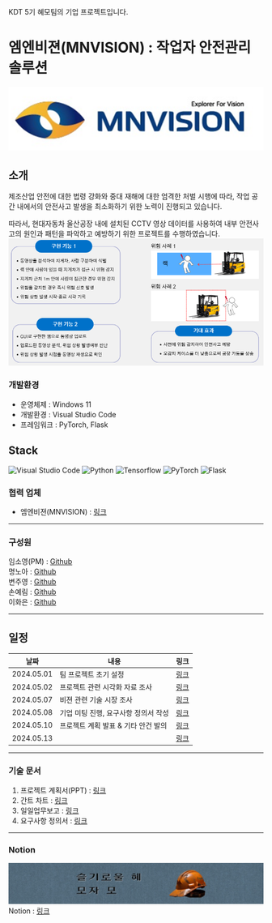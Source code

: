 KDT 5기 혜모팀의 기업 프로젝트입니다.

# 엠엔비젼(MNVISION) : 작업자 안전관리 솔루션

![alt text](README_IMAGE/image.png)

## 소개

제조산업 안전에 대한 법령 강화와 중대 재해에 대한 엄격한 처벌 시행에 따라, 작업 공간 내에서의 안전사고 발생을 최소화하기 위한 노력이 진행되고 있습니다.

따라서, 현대자동차 울산공장 내에 설치된 CCTV 영상 데이터를 사용하여 내부 안전사고의 원인과 패턴을 파악하고 예방하기 위한 프로젝트를 수행하였습니다.
![alt text](README_IMAGE/image-2.png)

### 개발환경

- 운영체제 : Windows 11
- 개발환경 : Visual Studio Code
- 프레임워크 : PyTorch, Flask

## Stack

![Visual Studio Code](https://img.shields.io/badge/Visual%20Studio%20Code-0078d7.svg?style=for-the-badge&logo=visual-studio-code&logoColor=white)
![Python](https://img.shields.io/badge/Python-3776AB.svg?style=for-the-badge&logo=python&logoColor=ffdd54)
![Tensorflow](https://img.shields.io/badge/Tensorflow-1877F2.svg?style=for-the-badge&logo=tensorflow&logoColor=white)
![PyTorch](https://img.shields.io/badge/PyTorch-%23EE4C2C.svg?style=for-the-badge&logo=PyTorch&logoColor=white)
![Flask](https://img.shields.io/badge/flask-%23000.svg?style=for-the-badge&logo=flask&logoColor=white)

### 협력 업체

- 엠엔비젼(MNVISION) : [링크](http://mnvision.co.kr/)

<hr>

### 구성원

임소영(PM) : [Github](https://github.com/YimSoYoung1001)  
명노아 : [Github](https://github.com/noah2397)  
변주영 : [Github](https://github.com/5amriley)  
손예림 : [Github](https://github.com/osllzd)  
이화은 : [Github](https://github.com/Skylee0310)

<hr>

## 일정

| 날짜       | 내용                                 | 링크                                                                                                                                        |
| ---------- | ------------------------------------ | ------------------------------------------------------------------------------------------------------------------------------------------- |
| 2024.05.01 | 팀 프로젝트 초기 설정                | [링크](https://docs.google.com/document/d/11rDlDIC1FXRp6a_kL96bDIyI4A_ODqwx/edit?usp=sharing&ouid=110067098172194561192&rtpof=true&sd=true) |
| 2024.05.02 | 프로젝트 관련 시각화 자료 조사       | [링크](https://docs.google.com/document/d/1mukZDHGrvG5kVRodtRGQBNuXZJ940G_x/edit?usp=sharing&ouid=110067098172194561192&rtpof=true&sd=true) |
| 2024.05.07 | 비젼 관련 기술 시장 조사             | [링크](https://docs.google.com/document/d/1RtYCeMjceL8v2CEXiq8HHyaHXghZ9MqC/edit?usp=sharing&ouid=110067098172194561192&rtpof=true&sd=true) |
| 2024.05.08 | 기업 미팅 진행, 요구사항 정의서 작성 | [링크](https://docs.google.com/document/d/1hnzKoSHDoXM1po03oT-R1nz527VQscft/edit?usp=sharing&ouid=110067098172194561192&rtpof=true&sd=true) |
| 2024.05.10 | 프로젝트 계획 발표 & 기타 안건 발의  | [링크](https://docs.google.com/document/d/1myksuGxAPvzxuBnPrAHO1af6OlWAGEtG/edit?usp=sharing&ouid=110067098172194561192&rtpof=true&sd=true) |
| 2024.05.13 |                                      | [링크]()                                                                                                                                    |

<hr>

### 기술 문서

1. 프로젝트 계획서(PPT) : [링크](https://www.canva.com/design/DAGEsOPGjEs/bs7mmdzugZokbFrcWfyEUA/view?utm_content=DAGEsOPGjEs&utm_campaign=designshare&utm_medium=link&utm_source=editor)
2. 간트 차트 : [링크](https://docs.google.com/spreadsheets/d/1jIBuAatHE040tEuWWt_ELjKuuFLut5WB/edit?usp=sharing&ouid=110067098172194561192&rtpof=true&sd=true)
3. 일일업무보고 : [링크](https://docs.google.com/spreadsheets/d/1Hw6-rosnK7MumOWz8aodKlhbSH0-8ZpC/edit?usp=sharing&ouid=110067098172194561192&rtpof=true&sd=true)
4. 요구사항 정의서 : [링크](https://docs.google.com/spreadsheets/d/1aT5VzIIrWiKlmHyt_mkaFU7nSRwweqj5/edit?usp=sharing&ouid=110067098172194561192&rtpof=true&sd=true)

<hr>

### Notion

![alt text](README_IMAGE/image-1.png)
Notion : [링크](https://water-maple-b1a.notion.site/_-_-43f06266c0f84a9ba1832b29022a6afd?pvs=4)
